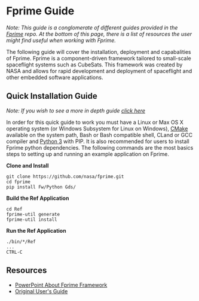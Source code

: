 # Fprime Guide

_Note: This guide is a conglomerate of different guides provided in the [Fprime](https://github.com/nasa/fprime) repo. At the bottom of this page, there is a list of resources the user might find useful when working with Fprime._

The following guide will cover the installation, deployment and capabalities of Fprime. Fprime is a component-driven framework tailored to small-scale spaceflight systems such as CubeSats. This framework was created by NASA and allows for rapid development and deployment of spaceflight and other embedded software applications.

## Quick Installation Guide

_Note: If you wish to see a more in depth guide [click here](/fprime-guide/setup-linux)_

In order for this quick guide to work you must have a Linux or Max OS X operating system (or Windows Subsystem for Linux on Windows), [CMake](https://cmake.org/download/) available on the system path, Bash or Bash compatible shell, CLand or GCC compiler and [Python 3](https://www.python.org/downloads/) with PIP. It is also recommended for users to install Fprime python dependencies. The following commands are the most basics steps to setting up and running an example application on Fprime.

**Clone and Install**
```
git clone https://github.com/nasa/fprime.git
cd fprime
pip install Fw/Python Gds/
```
**Build the Ref Application**
```
cd Ref
fprime-util generate
fprime-util install
```
**Run the Ref Application**
```
./bin/*/Ref
...
CTRL-C
```

## Resources

- [PowerPoint About Fprime Framework](https://github.com/nasa/fprime/blob/master/docs/Architecture/FPrimeSoftwareArchitecture.pdf)
- [Original User's Guide](https://github.com/nasa/fprime/blob/master/docs/UsersGuide/FprimeUserGuide.pdf)